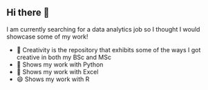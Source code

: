 ## Hi there 👋

I am currently searching for a data analytics job so I thought I would showcase some of my work! 

- 🌱 Creativity is the repository that exhibits some of the ways I got creative in both my BSc and MSc
- 🔭 Shows my work with Python
- 🤔 Shows my work with Excel
- 😄 Shows my work with R

<!--
**LottieAnning/lottieanning** is a ✨ _special_ ✨ repository because its `README.md` (this file) appears on your GitHub profile.

Here are some ideas to get you started:

- 🔭 I’m currently working on ...
- 🌱 I’m currently learning ...
- 👯 I’m looking to collaborate on ...
- 🤔 I’m looking for help with ...
- 💬 Ask me about ...
- 📫 How to reach me: ...
- 😄 Pronouns: ...
- ⚡ Fun fact: ...
-->
